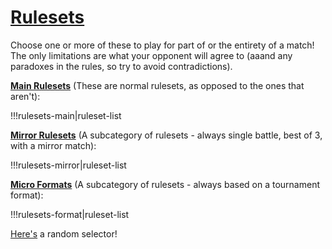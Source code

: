 # [Rulesets](rulesets)
Choose one or more of these to play for part of or the entirety of a match! The only limitations are what your opponent will agree to (aaand any paradoxes in the rules, so try to avoid contradictions).

<a name="heading-main">[**Main Rulesets**](#heading-main) (These are normal rulesets, as opposed to the ones that aren't):</a>

!!!rulesets-main|ruleset-list

<a name="heading-mirror">[**Mirror Rulesets**](#heading-mirror) (A subcategory of rulesets - always single battle, best of 3, with a mirror match):</a>

!!!rulesets-mirror|ruleset-list

<a name="heading-format">[**Micro Formats**](#heading-format) (A subcategory of rulesets - always based on a tournament format):</a>

!!!rulesets-format|ruleset-list

[Here's](random) a random selector!
